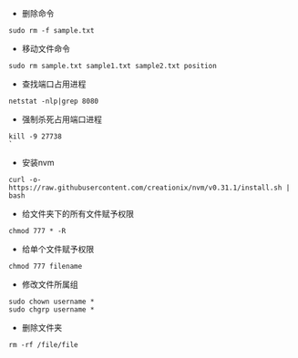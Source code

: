 - 删除命令

```linux
sudo rm -f sample.txt
```

- 移动文件命令

```linux
sudo rm sample.txt sample1.txt sample2.txt position
```

- 查找端口占用进程

```shell
netstat -nlp|grep 8080
```

- 强制杀死占用端口进程

```shell
kill -9 27738
`
```

- 安装nvm

```shell
curl -o- https://raw.githubusercontent.com/creationix/nvm/v0.31.1/install.sh | bash
```

- 给文件夹下的所有文件赋予权限

```shell
chmod 777 * -R
```

- 给单个文件赋予权限

```shell
chmod 777 filename
```

- 修改文件所属组

```shell
sudo chown username *
sudo chgrp username *
```

- 删除文件夹

```shell
rm -rf /file/file
```



